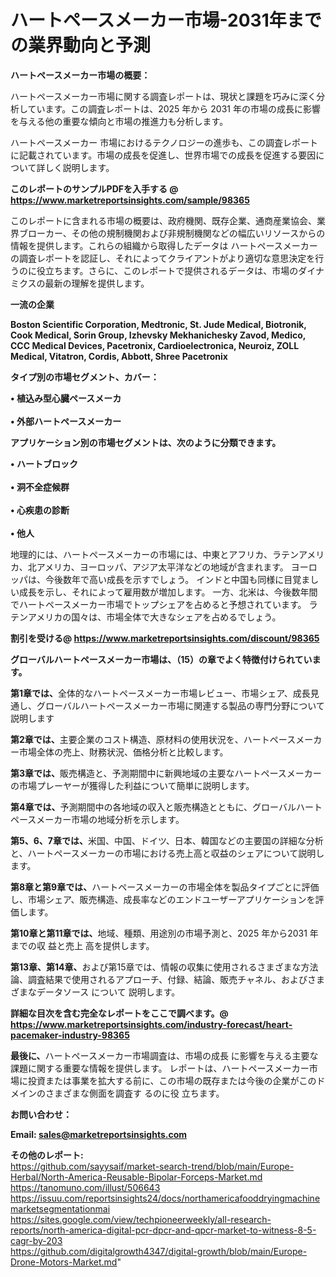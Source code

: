 # ハートペースメーカー市場-2031年までの業界動向と予測

<strong><b>ハートペースメーカー市場の概要：</b></strong>

ハートペースメーカー市場に関する調査レポートは、現状と課題を巧みに深く分析しています。この調査レポートは、2025 年から 2031 年の市場の成長に影響を与える他の重要な傾向と市場の推進力も分析します。

ハートペースメーカー 市場におけるテクノロジーの進歩も、この調査レポートに記載されています。市場の成長を促進し、世界市場での成長を促進する要因について詳しく説明します。

<strong>このレポートのサンプルPDFを入手する @ <a href=https://www.marketreportsinsights.com/sample/98365>https://www.marketreportsinsights.com/sample/98365</a></strong>

このレポートに含まれる市場の概要は、政府機関、既存企業、通商産業協会、業界ブローカー、その他の規制機関および非規制機関などの幅広いリソースからの情報を提供します。これらの組織から取得したデータは ハートペースメーカー の調査レポートを認証し、それによってクライアントがより適切な意思決定を行うのに役立ちます。さらに、このレポートで提供されるデータは、市場のダイナミクスの最新の理解を提供します。

<strong>一流の企業</strong>

<strong><b>Boston Scientific Corporation, Medtronic, St. Jude Medical, Biotronik, Cook Medical, Sorin Group, Izhevsky Mekhanichesky Zavod, Medico, CCC Medical Devices, Pacetronix, Cardioelectronica, Neuroiz, ZOLL Medical, Vitatron, Cordis, Abbott, Shree Pacetronix</b></strong>

<strong><b>タイプ別の市場セグメント、カバー：</b></strong>

<strong>• 植込み型心臓ペースメーカ<br><br>• 外部ハートペースメーカー</strong>

<strong><b>アプリケーション別の市場セグメントは、次のように分類できます。</b></strong>

<strong>• ハートブロック<br><br>• 洞不全症候群<br><br>• 心疾患の診断<br><br>• 他人</strong>

 地理的には、ハートペースメーカーの市場には、中東とアフリカ、ラテンアメリカ、北アメリカ、ヨーロッパ、アジア太平洋などの地域が含まれます。 ヨーロッパは、今後数年で高い成長を示すでしょう。 インドと中国も同様に目覚ましい成長を示し、それによって雇用数が増加します。 一方、北米は、今後数年間でハートペースメーカー市場でトップシェアを占めると予想されています。 ラテンアメリカの国々は、市場全体で大きなシェアを占めるでしょう。

<strong>割引を受ける@ <a href=https://www.marketreportsinsights.com/discount/98365>https://www.marketreportsinsights.com/discount/98365</a></strong>

<strong><b>グローバルハートペースメーカー市場は、（15）の章でよく特徴付けられています。</b></strong>

<strong><b>第</b></strong><strong><b>1章では、</b></strong>全体的なハートペースメーカー市場レビュー、市場シェア、成長見通し、グローバルハートペースメーカー市場に関連する製品の専門分野について説明します

<strong><b>第2章では、</b></strong>主要企業のコスト構造、原材料の使用状況を、ハートペースメーカー市場全体の売上、財務状況、価格分析と比較します。

<strong><b>第3章では、</b></strong>販売構造と、予測期間中に新興地域の主要なハートペースメーカーの市場プレーヤーが獲得した利益について簡単に説明します。

<strong><b>第4章では、</b></strong>予測期間中の各地域の収入と販売構造とともに、グローバルハートペースメーカー市場の地域分析を示します。

<strong><b>第5、6、7章では、</b></strong>米国、中国、ドイツ、日本、韓国などの主要国の詳細な分析と、ハートペースメーカーの市場における売上高と収益のシェアについて説明します。

<strong><b>第8章と第9章では、</b></strong>ハートペースメーカーの市場全体を製品タイプごとに評価し、市場シェア、販売構造、成長率などのエンドユーザーアプリケーションを評価します。

<strong><b>第10章と第11章では、</b></strong>地域、種類、用途別の市場予測と、2025 年から2031 年までの収 益と売上 高を提供します。

<strong><b>第13章、第14章、</b></strong>および第15章では、情報の収集に使用されるさまざまな方法論、調査結果で使用されるアプローチ、付録、結論、販売チャネル、およびさまざまなデータソース について 説明します。

<strong>詳細な目次を含む完全なレポートをここで調べます。@ <a href=https://www.marketreportsinsights.com/industry-forecast/heart-pacemaker-industry-98365>https://www.marketreportsinsights.com/industry-forecast/heart-pacemaker-industry-98365</a></strong>

<strong><b>最後に、</b></strong>ハートペースメーカー市場調査は、市場の成長 に影響を</a>与える主要な課題に関する重要な情報を提供します。 レポートは、ハートペースメーカー市場に投資または事業を拡大する前に、この市場の既存または今後の企業がこのドメインのさまざまな側面を調査す るのに役 立ちます。

<strong><b>お問い合わせ：</b></strong>

<strong>Email: </strong><a href=mailto:sales@marketreportsinsights.com><strong>sales@marketreportsinsights.com</strong></a>

<strong>その他のレポート:</strong>
<br>
<a href=https://github.com/sayysaif/market-search-trend/blob/main/Europe-Herbal/North-America-Reusable-Bipolar-Forceps-Market.md>https://github.com/sayysaif/market-search-trend/blob/main/Europe-Herbal/North-America-Reusable-Bipolar-Forceps-Market.md</a>
<br>
<a href=https://tanomuno.com/illust/506643>https://tanomuno.com/illust/506643</a>
<br>
<a href=https://issuu.com/reportsinsights24/docs/northamericafooddryingmachinemarketsegmentationmai>https://issuu.com/reportsinsights24/docs/northamericafooddryingmachinemarketsegmentationmai</a>
<br>
<a href=https://sites.google.com/view/techpioneerweekly/all-research-reports/north-america-digital-pcr-dpcr-and-qpcr-market-to-witness-8-5-cagr-by-203>https://sites.google.com/view/techpioneerweekly/all-research-reports/north-america-digital-pcr-dpcr-and-qpcr-market-to-witness-8-5-cagr-by-203</a>
<br>
<a href=https://github.com/digitalgrowth4347/digital-growth/blob/main/Europe-Drone-Motors-Market.md>https://github.com/digitalgrowth4347/digital-growth/blob/main/Europe-Drone-Motors-Market.md</a>"
